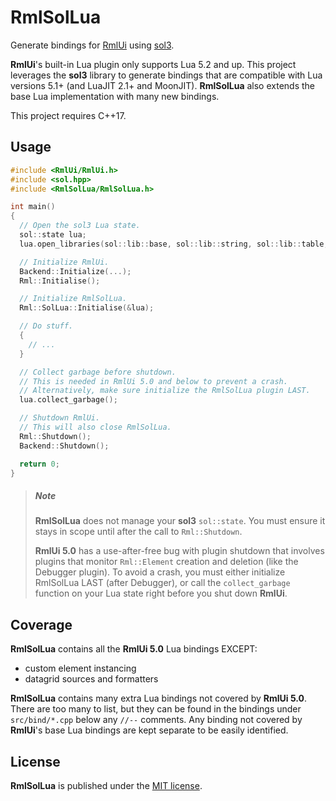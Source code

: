RmlSolLua
===================

Generate bindings for [RmlUi](https://github.com/mikke89/RmlUi) using [sol3](https://github.com/ThePhD/sol2).

**RmlUi**'s built-in Lua plugin only supports Lua 5.2 and up.  This project leverages the **sol3** library to generate bindings that are compatible with Lua versions 5.1+ (and LuaJIT 2.1+ and MoonJIT).  **RmlSolLua** also extends the base Lua implementation with many new bindings.

This project requires C++17.

## Usage

```c++
#include <RmlUi/RmlUi.h>
#include <sol.hpp>
#include <RmlSolLua/RmlSolLua.h>

int main()
{
  // Open the sol3 Lua state.
  sol::state lua;
  lua.open_libraries(sol::lib::base, sol::lib::string, sol::lib::table, sol::lib::math);

  // Initialize RmlUi.
  Backend::Initialize(...);
  Rml::Initialise();

  // Initialize RmlSolLua.
  Rml::SolLua::Initialise(&lua);

  // Do stuff.
  {
    // ...
  }

  // Collect garbage before shutdown.
  // This is needed in RmlUi 5.0 and below to prevent a crash.
  // Alternatively, make sure initialize the RmlSolLua plugin LAST.
  lua.collect_garbage();

  // Shutdown RmlUi.
  // This will also close RmlSolLua.
  Rml::Shutdown();
  Backend::Shutdown();

  return 0;
}

```

> ##### Note
> **RmlSolLua** does not manage your **sol3** `sol::state`.  You must ensure it stays in scope until after the call to `Rml::Shutdown`.
>
> **RmlUi 5.0** has a use-after-free bug with plugin shutdown that involves plugins that monitor `Rml::Element` creation and deletion (like the Debugger plugin).  To avoid a crash, you must either initialize RmlSolLua LAST (after Debugger), or call the `collect_garbage` function on your Lua state right before you shut down **RmlUi**.

## Coverage

**RmlSolLua** contains all the **RmlUi 5.0** Lua bindings EXCEPT:
- custom element instancing
- datagrid sources and formatters

**RmlSolLua** contains many extra Lua bindings not covered by **RmlUi 5.0**.  There are too many to list, but they can be found in the bindings under `src/bind/*.cpp` below any `//--` comments.  Any binding not covered by **RmlUi**'s base Lua bindings are kept separate to be easily identified.

## License

**RmlSolLua** is published under the [MIT license](LICENSE).
